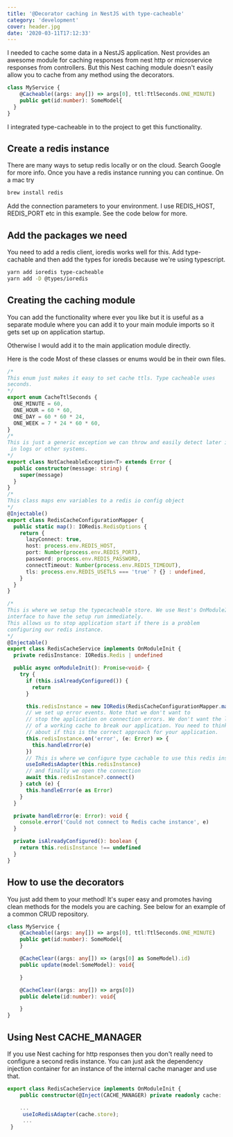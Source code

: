 ```yaml
---
title: '@Decorator caching in NestJS with type-cacheable'
category: 'development'
cover: header.jpg
date: '2020-03-11T17:12:33'
---
```


I needed to cache some data in a NestJS application. Nest provides an awesome module for caching responses from nest http or microservice responses from controllers. But this Nest caching module doesn't easily allow you to cache from any method using the decorators.

```typescript
class MyService {
	@Cacheable((args: any[]) => args[0], ttl:TtlSeconds.ONE_MINUTE)
	public get(id:number): SomeModel{
  }
}
```

<!-- end excerpt -->

I integrated type-cacheable in to the project to get this functionality.

## Create a redis instance

There are many ways to setup redis locally or on the cloud. Search Google for more info. Once you have a redis instance running you can continue. On a mac try

```bash
brew install redis
```

Add the connection parameters to your environment. I use REDIS_HOST, REDIS_PORT etc in this example. See the code below for more.

## Add the packages we need

You need to add a redis client, ioredis works well for this. Add type-cachable and then add the types for ioredis because we're using typescript.

```bash
yarn add ioredis type-cacheable
yarn add -D @types/ioredis
```

## Creating the caching module

You can add the functionality where ever you like but it is useful as a separate module where you can add it to your main module imports so it gets set up on application startup.

Otherwise I would add it to the main application module directly.

Here is the code Most of these classes or enums would be in their own files.

```typescript
/*
This enum just makes it easy to set cache ttls. Type cacheable uses
seconds.
*/
export enum CacheTtlSeconds {
  ONE_MINUTE = 60,
  ONE_HOUR = 60 * 60,
  ONE_DAY = 60 * 60 * 24,
  ONE_WEEK = 7 * 24 * 60 * 60,
}
/*
This is just a generic exception we can throw and easily detect later in our app,
 in logs or other systems.
*/
export class NotCacheableException<T> extends Error {
  public constructor(message: string) {
    super(message)
  }
}
/*
This class maps env variables to a redis io config object
*/
@Injectable()
export class RedisCacheConfigurationMapper {
  public static map(): IORedis.RedisOptions {
    return {
      lazyConnect: true,
      host: process.env.REDIS_HOST,
      port: Number(process.env.REDIS_PORT),
      password: process.env.REDIS_PASSWORD,
      connectTimeout: Number(process.env.REDIS_TIMEOUT),
      tls: process.env.REDIS_USETLS === 'true' ? {} : undefined,
    }
  }
}

/*
This is where we setup the typecacheable store. We use Nest's OnModuleInit
interface to have the setup run immediately.
This allows us to stop application start if there is a problem
configuring our redis instance.
*/
@Injectable()
export class RedisCacheService implements OnModuleInit {
  private redisInstance: IORedis.Redis | undefined

  public async onModuleInit(): Promise<void> {
    try {
      if (this.isAlreadyConfigured()) {
        return
      }

      this.redisInstance = new IORedis(RedisCacheConfigurationMapper.map())
      // we set up error events. Note that we don't want to
      // stop the application on connection errors. We don't want the lack
      // of a working cache to break our application. You need to think
      // about if this is the correct approach for your application.
      this.redisInstance.on('error', (e: Error) => {
        this.handleError(e)
      })
      // This is where we configure type cachable to use this redis instance
      useIoRedisAdapter(this.redisInstance)
      // and finally we open the connection
      await this.redisInstance?.connect()
    } catch (e) {
      this.handleError(e as Error)
    }
  }

  private handleError(e: Error): void {
    console.error('Could not connect to Redis cache instance', e)
  }

  private isAlreadyConfigured(): boolean {
    return this.redisInstance !== undefined
  }
}
```

## How to use the decorators

You just add them to your method! It's super easy and promotes having clean methods for the models you are caching. See below for an example of a common CRUD repository.

```typescript
class MyService {
	@Cacheable((args: any[]) => args[0], ttl:TtlSeconds.ONE_MINUTE)
	public get(id:number): SomeModel{
	}

	@CacheClear((args: any[]) => (args[0] as SomeModel).id)
	public update(model:SomeModel): void{

	}

	@CacheClear((args: any[]) => args[0])
	public delete(id:number): void{

	}
}
```

## Using Nest CACHE_MANAGER

If you use Nest caching for http responses then you don't really need to configure a second redis instance. You can just ask the dependency injection container for an instance of the internal cache manager and use that.

```typescript
export class RedisCacheService implements OnModuleInit {
	public constructor(@Inject(CACHE_MANAGER) private readonly cache: 	ICacheManager){}

	...
	 useIoRedisAdapter(cache.store);
	 ...
 }
```
